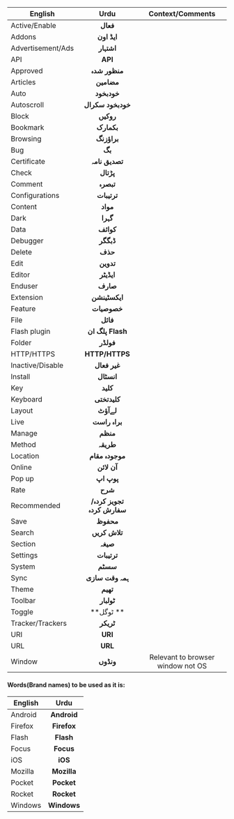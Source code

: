 | English         | Urdu         |Context/Comments
| ------------- |:-------------:|:-------------:|
| Active/Enable |**فعال**|
| Addons  |**ایڈ اون**|
|Advertisement/Ads|**اشتہار**|
| API  |**API**|
|Approved |**منظور شدہ**|
|Articles |**مضامین**|
|Auto|**خودبخود**|
|Autoscroll  |**خودبخود سکرال**|
|Block|**روکیں**|
|Bookmark  |**بکمارک**|
|Browsing |**براؤزنگ**|
|Bug |**بگ**|
|Certificate |**تصدیق نامہ**|
|Check |**پڑتال**|
|Comment |**تبصرہ**|
|Configurations |**ترتیبات**|
|Content |**مواد**|
|Dark |**گہرا**|
|Data |**کوائف**|
|Debugger |**ڈبگگر**|
|Delete |**حذف**|
|Edit |**تدوین**|
|Editor |**ایڈیٹر**|
|Enduser |**صارف**|
|Extension |**ایکسٹینشن**|
|Feature|**خصوصیات**|
|File |**فائل**|
|Flash plugin|**پلگ ان Flash**|
|Folder |**فولڈر**|
|HTTP/HTTPS|**HTTP/HTTPS**|
|Inactive/Disable |**غیر فعال**|
|Install |**انسٹال**|
|Key |**کلید**|
|Keyboard |**کلیدتختی**|
|Layout |**لےآؤٹ**|
|Live |**براہ راست**|
|Manage |**منظم**|
|Method |**طریقہ**|
|Location |**موجودہ مقام**|
|Online |**آن لائن**|
|Pop up|**پوپ اپ**|
|Rate |**شرح**|
|Recommended |**تجویز کردہ/سفارش کردہ**|
|Save |**محفوظ**|
|Search |**تلاش کریں**|
|Section |**صیغہ**|
|Settings |**ترتیبات**|
|System |**سسٹم**|
|Sync |**ہمہ وقت سازی**|
|Theme|**تھیم**|
|Toolbar |**ٹولبار**|
|Toggle |**ٹوگل **|
|Tracker/Trackers |**ٹریکر**|
|URI|**URI**|
|URL|**URL**|
|Window |**ونڈوں**|Relevant to browser window not OS|



#### Words(Brand names) to be used as it is:
| English         | Urdu         
| ------------- |:-------------:|
|Android |**Android**|
|Firefox |**Firefox**|
|Flash |**Flash**|
|Focus |**Focus**|
|iOS |**iOS**|
|Mozilla |**Mozilla**|
|Pocket |**Pocket**|
|Rocket |**Rocket**|
|Windows|**Windows**|
